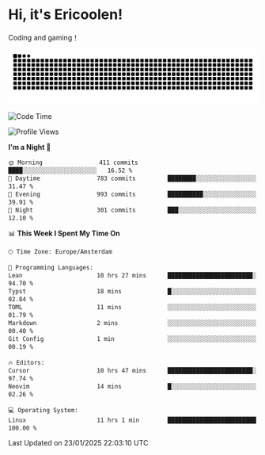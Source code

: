 # Hi, it's Ericoolen!
Coding and gaming！

<picture>
  <source media="(prefers-color-scheme: dark)" srcset="https://raw.githubusercontent.com/Eric-Song-Nop/Eric-Song-Nop/output/github-contribution-grid-snake-dark.svg">
  <source media="(prefers-color-scheme: light)" srcset="https://raw.githubusercontent.com/Eric-Song-Nop/Eric-Song-Nop/output/github-contribution-grid-snake.svg">
  <img alt="github contribution grid snake animation" src="https://raw.githubusercontent.com/Eric-Song-Nop/Eric-Song-Nop/output/github-contribution-grid-snake.svg">
</picture>

<!--START_SECTION:waka-->
![Code Time](http://img.shields.io/badge/Code%20Time-1%2C760%20hrs%2045%20mins-blue)

![Profile Views](http://img.shields.io/badge/Profile%20Views-0-blue)

**I'm a Night 🦉** 

```text
🌞 Morning                411 commits         ████░░░░░░░░░░░░░░░░░░░░░   16.52 % 
🌆 Daytime                783 commits         ████████░░░░░░░░░░░░░░░░░   31.47 % 
🌃 Evening                993 commits         ██████████░░░░░░░░░░░░░░░   39.91 % 
🌙 Night                  301 commits         ███░░░░░░░░░░░░░░░░░░░░░░   12.10 % 
```


📊 **This Week I Spent My Time On** 

```text
🕑︎ Time Zone: Europe/Amsterdam

💬 Programming Languages: 
Lean                     10 hrs 27 mins      ████████████████████████░   94.70 % 
Typst                    18 mins             █░░░░░░░░░░░░░░░░░░░░░░░░   02.84 % 
TOML                     11 mins             ░░░░░░░░░░░░░░░░░░░░░░░░░   01.79 % 
Markdown                 2 mins              ░░░░░░░░░░░░░░░░░░░░░░░░░   00.40 % 
Git Config               1 min               ░░░░░░░░░░░░░░░░░░░░░░░░░   00.19 % 

🔥 Editors: 
Cursor                   10 hrs 47 mins      ████████████████████████░   97.74 % 
Neovim                   14 mins             █░░░░░░░░░░░░░░░░░░░░░░░░   02.26 % 

💻 Operating System: 
Linux                    11 hrs 1 min        █████████████████████████   100.00 % 
```


 Last Updated on 23/01/2025 22:03:10 UTC
<!--END_SECTION:waka-->
